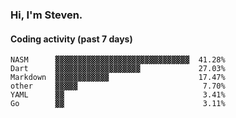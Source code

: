### Hi, I'm Steven.

#### Coding activity (past 7 days)
```
NASM      ▓▓▓▓▓▓▓▓▓▓▓▓▓▓▓▓▓▓▓▓▓▓▓▓▓▓▓▓▓▓  41.28%
Dart      ▓▓▓▓▓▓▓▓▓▓▓▓▓▓▓▓▓▓▓             27.03%
Markdown  ▓▓▓▓▓▓▓▓▓▓▓▓                    17.47%
other     ▓▓▓▓▓                            7.70%
YAML      ▓▓                               3.41%
Go        ▓▓                               3.11%
```
